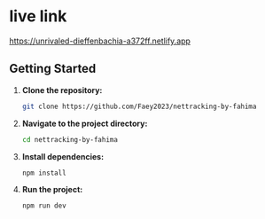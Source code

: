 # live link

https://unrivaled-dieffenbachia-a372ff.netlify.app

## Getting Started

1. **Clone the repository:**

   ```bash
   git clone https://github.com/Faey2023/nettracking-by-fahima

   ```

2. **Navigate to the project directory:**

   ```bash
   cd nettracking-by-fahima
   ```

3. **Install dependencies:**

   ```bash
   npm install
   ```

4. **Run the project:**
   ```bash
   npm run dev
   ```

